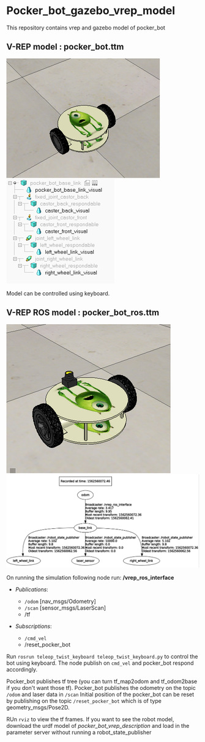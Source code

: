# Pocker_bot_gazebo_vrep_model
This repository contains vrep and gazebo model of pocker_bot

## V-REP model : pocker_bot.ttm

![alt text](V-REP/Non-ROS/pocker_bot.png)
![alt text](V-REP/Non-ROS/pocker_bot_model.png)

Model can be controlled using keyboard.

## V-REP ROS model : pocker_bot_ros.ttm
![alt text](V-REP/ROS/pocker_bot_ros.png)
![alt text](V-REP/ROS/pocker_bot_ros_tf.png)

On running the simulation following node run:
**/vrep_ros_interface**
+ *Publications*: 
  + `/odom` [nav_msgs/Odometry]
  + `/scan` [sensor_msgs/LaserScan]
  + /tf
  

+ *Subscriptions*: 
  + `/cmd_vel` 
  + /reset_pocker_bot 

Run `rosrun teleop_twist_keyboard teleop_twist_keyboard.py` to control the bot using keyboard. The node publish on `cmd_vel` and pocker_bot respond accordingly.

Pocker_bot publishes tf tree (you can turn tf_map2odom and tf_odom2base if you don't want those tf). Pocker_bot publishes the odometry on the topic `/odom` and laser data in `/scan`
Initial position of the pocker_bot can be reset by publishing on the topic `/reset_pocker_bot` which is of type geometry_msgs/Pose2D.

RUn `rviz` to view the tf frames. If you want to see the robot model, download the urdf model of *pocker_bot_vrep_description* and load in the parameter server without running a robot_state_publisher



